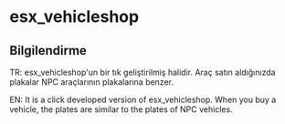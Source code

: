 # esx_vehicleshop


## Bilgilendirme
TR: esx_vehicleshop'un bir tık geliştirilmiş halidir. Araç satın aldığınızda plakalar NPC araçlarının plakalarına benzer.

EN: It is a click developed version of esx_vehicleshop. When you buy a vehicle, the plates are similar to the plates of NPC vehicles.
